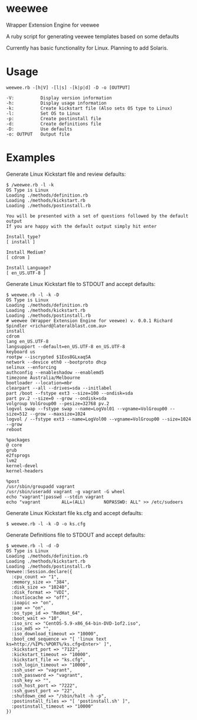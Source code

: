 weewee
======

Wrapper Extension Engine for veewee

A ruby script for generating veewee templates based on some defaults

Currently has basic functionality for Linux. Planning to add Solaris.

Usage
=====

	weewee.rb -[h|V] -[l|s] -[k|p|d] -D -o [OUTPUT]

	-V:          Display version information
	-h:          Display usage information
	-k:          Create kickstart file (Also sets OS type to Linux)
	-l:          Set OS to Linux
	-p:          Create postinstall file
	-d:          Create definitions file
	-D:          Use defaults
	-o: OUTPUT   Output file

Examples
========

Generate Linux Kickstart file and review defaults:

	$ /weewee.rb -l -k
	OS Type is Linux
	Loading ./methods/definition.rb
	Loading ./methods/kickstart.rb
	Loading ./methods/postinstall.rb

	You will be presented with a set of questions followed by the default output
	If you are happy with the default output simply hit enter

	Install type?
	[ install ]
  
	Install Medium?
	[ cdrom ]
  
	Install Language?
	[ en_US.UTF-8 ]

Generate Linux Kickstart file to STDOUT and accept defaults:

	$ weewee.rb -l -k -D 
	OS Type is Linux
	Loading ./methods/definition.rb
	Loading ./methods/kickstart.rb
	Loading ./methods/postinstall.rb
	# weewee (Wrapper Extension Engine for veewee) v. 0.0.1 Richard Spindler <richard@lateralblast.com.au>
	install
	cdrom
	lang en_US.UTF-8
	langsupport --default=en_US.UTF-8 en_US.UTF-8
	keyboard us
	rootpw --iscrypted $1Eos8GLxaqSA
	network --device eth0 --bootproto dhcp
	selinux --enforcing
	authconfig --enableshadow --enablemd5
	timezone Australia/Melbourne
	bootloader --location=mbr
	clearpart --all --drives=sda --initlabel
	part /boot --fstype ext3 --size=100 --ondisk=sda
	part pv.2 --size=0 --grow --ondisk=sda
	volgroup VolGroup00 --pesize=32768 pv.2
	logvol swap --fstype swap --name=LogVol01 --vgname=VolGroup00 --size=512 --grow --maxsize=1024
	logvol / --fstype ext3 --name=LogVol00 --vgname=VolGroup00 --size=1024 --grow
	reboot

	%packages
	@ core
	grub
	e2fsprogs
	lvm2
	kernel-devel
	kernel-headers

	%post
	/usr/sbin/groupadd vagrant
	/usr/sbin/useradd vagrant -g vagrant -G wheel
	echo "vagrant"|passwd --stdin vagrant
	echo "vagrant        ALL=(ALL)       NOPASSWD: ALL" >> /etc/sudoers

Generate Linux Kickstart file ks.cfg  and accept defaults:
	
	$ weewee.rb -l -k -D -o ks.cfg

Generate Definitions file to STDOUT and accept defaults:

	$ weewee.rb -l -d -D
	OS Type is Linux
	Loading ./methods/definition.rb
	Loading ./methods/kickstart.rb
	Loading ./methods/postinstall.rb
	Veewee::Session.declare({
	  :cpu_count => "1",
	  :memory_size => "384",
	  :disk_size => "10240",
	  :disk_format => "VDI",
	  :hostiocache => "off",
	  :ioapic => "on",
	  :pae => "on",
	  :os_type_id => "RedHat_64",
	  :boot_wait => "10",
	  :iso_src => "CentOS-5.9-x86_64-bin-DVD-1of2.iso",
	  :iso_md5 => "",
	  :iso_download_timeout => "10000",
	  :boot_cmd_sequence => "[ 'linux text ks=http://%IP%:%PORT%/ks.cfg<Enter>' ]",
	  :kickstart_port => "7122",
	  :kickstart_timeout => "10000",
	  :kickstart_file => "ks.cfg",
	  :ssh_login_timeout => "10000",
	  :ssh_user => "vagrant",
	  :ssh_password => "vagrant",
	  :ssh_key => "",
	  :ssh_host_port => "7222",
	  :ssh_guest_port => "22",
	  :shutdown_cmd => "/sbin/halt -h -p",
	  :postinstall_files => "[ 'postinstall.sh' ]",
	  :postinstall_timeout => "10000"
	})

